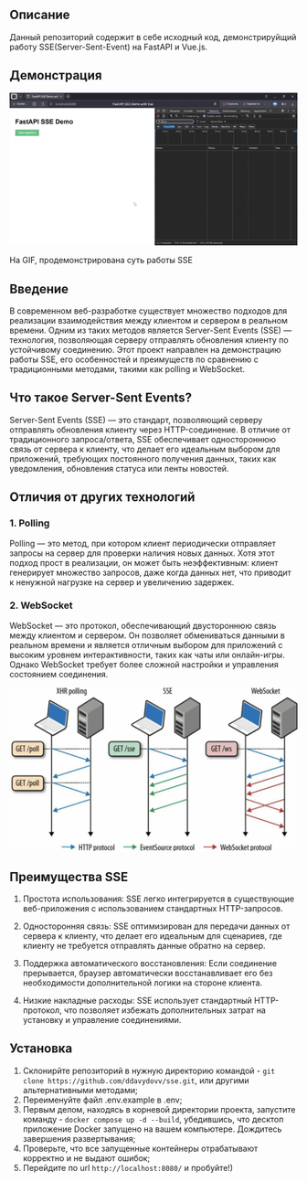 ## Описание
Данный репозиторий содержит в себе исходный код, демонстрируйщий работу SSE(Server-Sent-Event) на FastAPI и Vue.js.

## Демонстрация
![Demo](demo.gif)

На GIF, продемонстрирована суть работы SSE 

## Введение
В современном веб-разработке существует множество подходов для реализации взаимодействия между клиентом и сервером в реальном времени. Одним из таких методов является Server-Sent Events (SSE) — технология, позволяющая серверу отправлять обновления клиенту по устойчивому соединению. Этот проект направлен на демонстрацию работы SSE, его особенностей и преимуществ по сравнению с традиционными методами, такими как polling и WebSocket.

## Что такое Server-Sent Events?
Server-Sent Events (SSE) — это стандарт, позволяющий серверу отправлять обновления клиенту через HTTP-соединение. В отличие от традиционного запроса/ответа, SSE обеспечивает одностороннюю связь от сервера к клиенту, что делает его идеальным выбором для приложений, требующих постоянного получения данных, таких как уведомления, обновления статуса или ленты новостей.

## Отличия от других технологий

### 1. Polling
Polling — это метод, при котором клиент периодически отправляет запросы на сервер для проверки наличия новых данных. Хотя этот подход прост в реализации, он может быть неэффективным: клиент генерирует множество запросов, даже когда данных нет, что приводит к ненужной нагрузке на сервер и увеличению задержек.
### 2. WebSocket
WebSocket — это протокол, обеспечивающий двустороннюю связь между клиентом и сервером. Он позволяет обмениваться данными в реальном времени и является отличным выбором для приложений с высоким уровнем интерактивности, таких как чаты или онлайн-игры. Однако WebSocket требует более сложной настройки и управления состоянием соединения.

![difference.png](difference.png)

## Преимущества SSE

1. Простота использования: SSE легко интегрируется в существующие веб-приложения с использованием стандартных HTTP-запросов.

2. Односторонняя связь: SSE оптимизирован для передачи данных от сервера к клиенту, что делает его идеальным для сценариев, где клиенту не требуется отправлять данные обратно на сервер.

3. Поддержка автоматического восстановления: Если соединение прерывается, браузер автоматически восстанавливает его без необходимости дополнительной логики на стороне клиента.

4. Низкие накладные расходы: SSE использует стандартный HTTP-протокол, что позволяет избежать дополнительных затрат на установку и управление соединениями.

## Установка
1. Склонирйте репозиторий в нужную директорию командой - `git clone https://github.com/ddavydovv/sse.git`, или другими альтернативными методами;
2. Переименуйте файл .env.example в .env;
3. Первым делом, находясь в корневой директории проекта, запустите команду - `docker compose up -d --build`, убедившись, что десктоп приложение Docker запущено на вашем компьютере. Дождитесь завершения развертывания;
4. Проверьте, что все запущенные контейнеры отрабатывают корректно и не выдают ошибок;
5. Перейдите по url `http://localhost:8080/` и пробуйте!)
